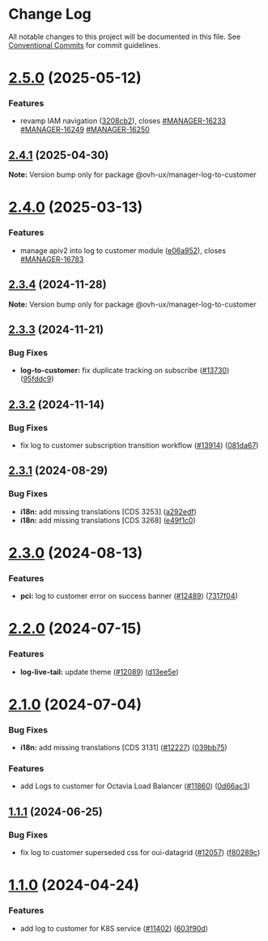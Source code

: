# Change Log

All notable changes to this project will be documented in this file.
See [Conventional Commits](https://conventionalcommits.org) for commit guidelines.

# [2.5.0](https://github.com/ovh/manager/compare/@ovh-ux/manager-log-to-customer@2.4.1...@ovh-ux/manager-log-to-customer@2.5.0) (2025-05-12)


### Features

* revamp IAM navigation ([3208cb2](https://github.com/ovh/manager/commit/3208cb2c2433988c6b0cf8604014e66b59d70df5)), closes [#MANAGER-16233](https://github.com/ovh/manager/issues/MANAGER-16233) [#MANAGER-16249](https://github.com/ovh/manager/issues/MANAGER-16249) [#MANAGER-16250](https://github.com/ovh/manager/issues/MANAGER-16250)





## [2.4.1](https://github.com/ovh/manager/compare/@ovh-ux/manager-log-to-customer@2.4.0...@ovh-ux/manager-log-to-customer@2.4.1) (2025-04-30)

**Note:** Version bump only for package @ovh-ux/manager-log-to-customer





# [2.4.0](https://github.com/ovh/manager/compare/@ovh-ux/manager-log-to-customer@2.3.4...@ovh-ux/manager-log-to-customer@2.4.0) (2025-03-13)


### Features

* manage apiv2 into log to customer module ([e06a952](https://github.com/ovh/manager/commit/e06a9529b890cfdc0db9475507fe23212cc3a5a1)), closes [#MANAGER-16783](https://github.com/ovh/manager/issues/MANAGER-16783)





## [2.3.4](https://github.com/ovh/manager/compare/@ovh-ux/manager-log-to-customer@2.3.3...@ovh-ux/manager-log-to-customer@2.3.4) (2024-11-28)

**Note:** Version bump only for package @ovh-ux/manager-log-to-customer





## [2.3.3](https://github.com/ovh/manager/compare/@ovh-ux/manager-log-to-customer@2.3.2...@ovh-ux/manager-log-to-customer@2.3.3) (2024-11-21)


### Bug Fixes

* **log-to-customer:** fix duplicate tracking on subscribe ([#13730](https://github.com/ovh/manager/issues/13730)) ([95fddc9](https://github.com/ovh/manager/commit/95fddc94eaa5fbcd19c54b25a4917092dfe8d989))





## [2.3.2](https://github.com/ovh/manager/compare/@ovh-ux/manager-log-to-customer@2.3.1...@ovh-ux/manager-log-to-customer@2.3.2) (2024-11-14)


### Bug Fixes

* fix log to customer subscription transition workflow ([#13914](https://github.com/ovh/manager/issues/13914)) ([081da67](https://github.com/ovh/manager/commit/081da67463530ccb5ba4ca8771b5f0c964f9c3a6))





## [2.3.1](https://github.com/ovh/manager/compare/@ovh-ux/manager-log-to-customer@2.3.0...@ovh-ux/manager-log-to-customer@2.3.1) (2024-08-29)


### Bug Fixes

* **i18n:** add missing translations [CDS 3253] ([a292edf](https://github.com/ovh/manager/commit/a292edfc15ff67ea344592a60b55110fabd93907))
* **i18n:** add missing translations [CDS 3268] ([e49f1c0](https://github.com/ovh/manager/commit/e49f1c04cfd115e9559a01bf52c04b2130c24042))





# [2.3.0](https://github.com/ovh/manager/compare/@ovh-ux/manager-log-to-customer@2.2.0...@ovh-ux/manager-log-to-customer@2.3.0) (2024-08-13)


### Features

* **pci:** log to customer error on success banner ([#12489](https://github.com/ovh/manager/issues/12489)) ([7317f04](https://github.com/ovh/manager/commit/7317f04ea1c536bfe32055ed54143ffb852ef61a))





# [2.2.0](https://github.com/ovh/manager/compare/@ovh-ux/manager-log-to-customer@2.1.1...@ovh-ux/manager-log-to-customer@2.2.0) (2024-07-15)


### Features

* **log-live-tail:** update theme ([#12089](https://github.com/ovh/manager/issues/12089)) ([d13ee5e](https://github.com/ovh/manager/commit/d13ee5e6d18a4b9d1b22c47326c61005711319e0))





# [2.1.0](https://github.com/ovh/manager/compare/@ovh-ux/manager-log-to-customer@2.0.0...@ovh-ux/manager-log-to-customer@2.1.0) (2024-07-04)


### Bug Fixes

* **i18n:** add missing translations [CDS 3131] ([#12227](https://github.com/ovh/manager/issues/12227)) ([039bb75](https://github.com/ovh/manager/commit/039bb75a8a524e046cd1e8a1d69c7b18f7177730))


### Features

* add Logs to customer for Octavia Load Balancer ([#11860](https://github.com/ovh/manager/issues/11860)) ([0d66ac3](https://github.com/ovh/manager/commit/0d66ac3cbeccf4aa3c9464c08230077f1649c231))





## [1.1.1](https://github.com/ovh/manager/compare/@ovh-ux/manager-log-to-customer@1.1.0...@ovh-ux/manager-log-to-customer@1.1.1) (2024-06-25)


### Bug Fixes

* fix log to customer superseded css for oui-datagrid ([#12057](https://github.com/ovh/manager/issues/12057)) ([f80289c](https://github.com/ovh/manager/commit/f80289cba6ea9a0257439a896f4d90bae3ad6474))





# [1.1.0](https://github.com/ovh/manager/compare/@ovh-ux/manager-log-to-customer@1.0.0...@ovh-ux/manager-log-to-customer@1.1.0) (2024-04-24)


### Features

* add log to customer for K8S service ([#11402](https://github.com/ovh/manager/issues/11402)) ([603f90d](https://github.com/ovh/manager/commit/603f90d5225316eee2700a03af76bc2e0a9d12ee))
